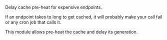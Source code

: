 Delay cache pre-heat for expensive endpoints.

If an endpoint takes to long to get cached, it will probably make your
call fail or any cron job that calls it.

This module allows pre-heat the cache and delay its generation.
